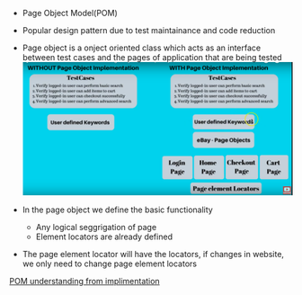 - Page Object Model(POM)
- Popular design pattern due to test maintainance and code reduction
- Page object is a onject oriented class which acts as an interface between test cases and the pages of application that are being tested
![Pasted image 20221221180424](Pasted%20image%2020221221180424.png)


- In the page object we define the basic functionality
	- Any logical seggrigation of page
	- Element locators are already defined
- The page element locator will have the locators, if changes in website, we only need to change page element locators

[POM understanding from implimentation](POM%20understanding%20from%20implimentation.md)